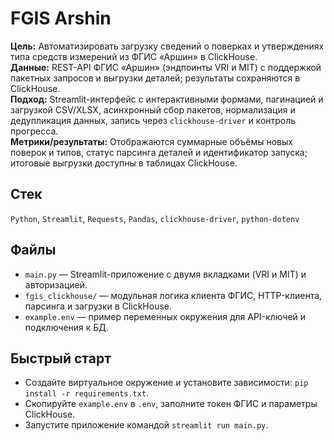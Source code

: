 # FGIS Arshin

**Цель:** Автоматизировать загрузку сведений о поверках и утверждениях типа средств измерений из ФГИС «Аршин» в ClickHouse.  
**Данные:** REST-API ФГИС «Аршин» (эндпоинты VRI и MIT) с поддержкой пакетных запросов и выгрузки деталей; результаты сохраняются в ClickHouse.  
**Подход:** Streamlit-интерфейс с интерактивными формами, пагинацией и загрузкой CSV/XLSX, асинхронный сбор пакетов, нормализация и дедупликация данных, запись через `clickhouse-driver` и контроль прогресса.  
**Метрики/результаты:** Отображаются суммарные объёмы новых поверок и типов, статус парсинга деталей и идентификатор запуска; итоговые выгрузки доступны в таблицах ClickHouse.

## Стек
`Python`, `Streamlit`, `Requests`, `Pandas`, `clickhouse-driver`, `python-dotenv`

## Файлы
- `main.py` — Streamlit-приложение с двумя вкладками (VRI и MIT) и авторизацией.
- `fgis_clickhouse/` — модульная логика клиента ФГИС, HTTP-клиента, парсинга и загрузки в ClickHouse.
- `example.env` — пример переменных окружения для API-ключей и подключения к БД.

## Быстрый старт
- Создайте виртуальное окружение и установите зависимости: `pip install -r requirements.txt`.
- Скопируйте `example.env` в `.env`, заполните токен ФГИС и параметры ClickHouse.
- Запустите приложение командой `streamlit run main.py`.
